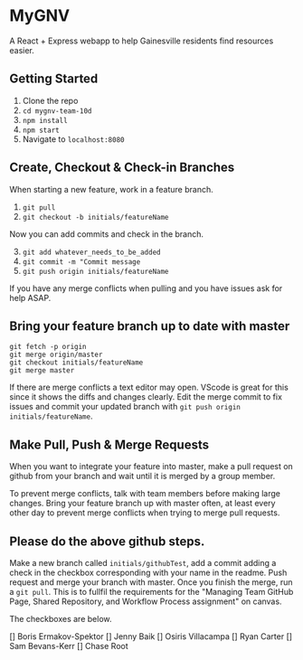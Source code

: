 # MyGNV

A React + Express webapp to help Gainesville residents find resources easier.

## Getting Started

1) Clone the repo
2) `cd mygnv-team-10d`
3) `npm install`
4) `npm start`
5) Navigate to `localhost:8080`

## Create, Checkout & Check-in Branches

When starting a new feature, work in a feature branch.

1) `git pull`
2) `git checkout -b initials/featureName`

Now you can add commits and check in the branch.

3) `git add whatever_needs_to_be_added`
4) `git commit -m "Commit message`
5) `git push origin initials/featureName`

If you have any merge conflicts when pulling and you have issues ask for help ASAP.

## Bring your feature branch up to date with master

```git checkout master
git fetch -p origin
git merge origin/master
git checkout initials/featureName
git merge master
```

If there are merge conflicts a text editor may open. VScode is great for this since it shows the diffs and changes clearly. Edit the merge commit to fix issues and commit your updated branch with `git push origin initials/featureName`.

## Make Pull, Push & Merge Requests

When you want to integrate your feature into master, make a pull request on github from your branch and wait until it is merged by a group member.

To prevent merge conflicts, talk with team members before making large changes. Bring your feature branch up with master often, at least every other day to prevent merge conflicts when trying to merge pull requests.

## Please do the above github steps.

Make a new branch called `initials/githubTest`, add a commit adding a check in the checkbox corresponding with your name in the readme. Push request and merge your branch with master. Once you finish the merge, run a `git pull`.
This is to fullfil the requirements for the "Managing Team GitHub Page, Shared Repository, and Workflow Process assignment" on canvas.

The checkboxes are below.

[] Boris Ermakov-Spektor
[] Jenny Baik
[] Osiris Villacampa
[] Ryan Carter
[] Sam Bevans-Kerr
[] Chase Root